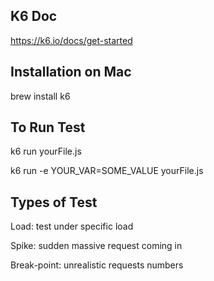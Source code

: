 ## K6 Doc
https://k6.io/docs/get-started

## Installation on Mac
brew install k6

## To Run Test
k6 run yourFile.js

k6 run -e YOUR_VAR=SOME_VALUE yourFile.js

## Types of Test
Load: test under specific load

Spike: sudden massive request coming in

Break-point: unrealistic requests numbers